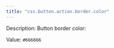 ```yaml
---
title: "css.button.action.border.color"
---
```


Description: Button border color:

Value: `#666666`